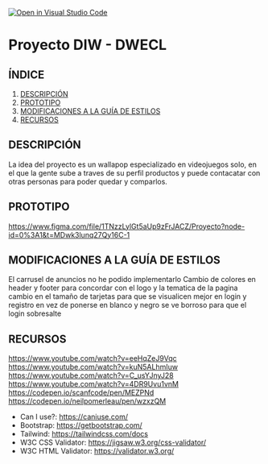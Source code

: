 [![Open in Visual Studio Code](https://classroom.github.com/assets/open-in-vscode-c66648af7eb3fe8bc4f294546bfd86ef473780cde1dea487d3c4ff354943c9ae.svg)](https://classroom.github.com/online_ide?assignment_repo_id=9734817&assignment_repo_type=AssignmentRepo)
# Proyecto DIW - DWECL

## ÍNDICE   
1. [DESCRIPCIÓN](#id1)
2. [PROTOTIPO](#id2)
3. [MODIFICACIONES A LA GUÍA DE ESTILOS](#id3)
4. [RECURSOS](#id4)

## DESCRIPCIÓN<a name="id1"></a>
La idea del proyecto es un wallapop especializado en videojuegos solo, en el que la gente sube a traves de su perfil productos
y puede contacatar con otras personas para poder quedar y comparlos.

## PROTOTIPO<a name="id2"></a>
https://www.figma.com/file/1TNzzLylGt5aUp9zFrJACZ/Proyecto?node-id=0%3A1&t=MDwk3lunq27Qy16C-1

## MODIFICACIONES A LA GUÍA DE ESTILOS<a name="id3"></a>
El carrusel de anuncios no he podido implementarlo
Cambio de colores en header y footer para concordar con el logo y la tematica de la pagina
cambio en el tamaño de tarjetas para que se visualicen mejor
en login y registro en vez de ponerse en blanco y negro se ve borroso para que el login sobresalte  

## RECURSOS<a name="id4"></a>
https://www.youtube.com/watch?v=eeHqZeJ9Vqc
https://www.youtube.com/watch?v=kuN5ALhmIuw
https://www.youtube.com/watch?v=C_usYJnyJ28
https://www.youtube.com/watch?v=4DR9Uvu1vnM
https://codepen.io/scanfcode/pen/MEZPNd
https://codepen.io/neilpomerleau/pen/wzxzQM 

- Can I use?: https://caniuse.com/
- Bootstrap: https://getbootstrap.com/
- Tailwind: https://tailwindcss.com/docs
- W3C CSS Validator: https://jigsaw.w3.org/css-validator/
- W3C HTML Validator: https://validator.w3.org/
